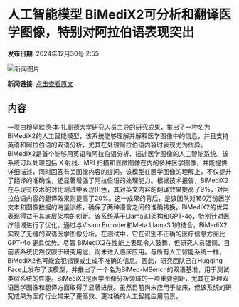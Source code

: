 # 人工智能模型 BiMediX2可分析和翻译医学图像，特别对阿拉伯语表现突出

**发布日期**: 2024年12月30号 2:55

![新闻图片](https://pic.chinaz.com/picmap/thumb/202401041559179587_5.jpg)

**新闻链接**: [点击查看原文](https://www.aibase.com/zh/news/14339)

## 内容

一项由穆罕默德·本·扎耶德大学研究人员主导的研究成果，推出了一种名为BiMediX2的人工智能模型，该系统能够理解并解释医学图像中的信息，并且支持英语和阿拉伯语的双语分析，尤其在处理阿拉伯语内容时表现尤为优异。BiMediX2是首个能够用英语和阿拉伯语分析、描述医学图像的人工智能系统。该系统可以处理包括 X 射线、MRI 扫描和显微图像在内的多种医学图像，并能提供详细描述，同时回答有关图像内容的提问。该模型在医学图像的理解上，不仅提升了翻译的准确性，还显著增强了阿拉伯语的处理能力。根据技术报告，BiMediX2在与现有技术的对比测试中表现出色，其对英文内容的翻译效果提高了9%，对阿拉伯语内容的翻译效果则提高了20%。这一成果的背后，是该团队对160万份医学文本和图像数据的海量训练，确保了两种语言之间的准确转换。BiMediX2的优异表现得益于其底层架构的创新。该系统基于Llama3.1架构和GPT-4o，特别针对医疗领域进行了优化。通过与Vision Encoder和Meta Llama3.1的结合，BiMediX2实现了无缝的双语医学图像分析。在测试中，它在识别不正确的医疗信息方面比 GPT-4o 更具优势。尽管 BiMediX2在性能上表现令人鼓舞，但研究人员强调，目前该系统仍然仅限于研究用途，尚未进入临床应用。与所有人工智能系统一样，BiMediX2也可能会犯错误或生成不准确的信息。因此，研究团队已在Hugging Face上发布了该模型，并推出了一个名为BiMed-MBench的双语基准，用于测试类似系统的性能。BiMediX2是医学图像分析领域的一项重要创新，尤其在处理双语医学图像和翻译方面取得了显著进展。虽然目前尚未应用于临床，但该系统的研究成果为医疗行业带来了更高效、更准确的人工智能应用前景。
